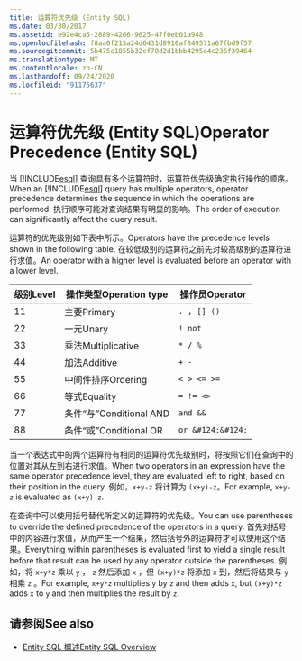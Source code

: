 ```yaml
---
title: 运算符优先级 (Entity SQL)
ms.date: 03/30/2017
ms.assetid: e92e4ca5-2889-4266-9625-47f0eb01a948
ms.openlocfilehash: f8aa0f213a24d6431d8910af849571a67fbd9f57
ms.sourcegitcommit: 5b475c1855b32cf78d2d1bbb4295e4c236f39464
ms.translationtype: MT
ms.contentlocale: zh-CN
ms.lasthandoff: 09/24/2020
ms.locfileid: "91175637"
---
```

# <a name="operator-precedence-entity-sql"></a><span data-ttu-id="bf40b-102">运算符优先级 (Entity SQL)</span><span class="sxs-lookup"><span data-stu-id="bf40b-102">Operator Precedence (Entity SQL)</span></span>

<span data-ttu-id="bf40b-103">当 [!INCLUDE[esql](../../../../../../includes/esql-md.md)] 查询具有多个运算符时，运算符优先级确定执行操作的顺序。</span><span class="sxs-lookup"><span data-stu-id="bf40b-103">When an [!INCLUDE[esql](../../../../../../includes/esql-md.md)] query has multiple operators, operator precedence determines the sequence in which the operations are performed.</span></span> <span data-ttu-id="bf40b-104">执行顺序可能对查询结果有明显的影响。</span><span class="sxs-lookup"><span data-stu-id="bf40b-104">The order of execution can significantly affect the query result.</span></span>  
  
 <span data-ttu-id="bf40b-105">运算符的优先级别如下表中所示。</span><span class="sxs-lookup"><span data-stu-id="bf40b-105">Operators have the precedence levels shown in the following table.</span></span> <span data-ttu-id="bf40b-106">在较低级别的运算符之前先对较高级别的运算符进行求值。</span><span class="sxs-lookup"><span data-stu-id="bf40b-106">An operator with a higher level is evaluated before an operator with a lower level.</span></span>  
  
|<span data-ttu-id="bf40b-107">级别</span><span class="sxs-lookup"><span data-stu-id="bf40b-107">Level</span></span>|<span data-ttu-id="bf40b-108">操作类型</span><span class="sxs-lookup"><span data-stu-id="bf40b-108">Operation type</span></span>|<span data-ttu-id="bf40b-109">操作员</span><span class="sxs-lookup"><span data-stu-id="bf40b-109">Operator</span></span>|  
|-----------|--------------------|--------------|  
|<span data-ttu-id="bf40b-110">1</span><span class="sxs-lookup"><span data-stu-id="bf40b-110">1</span></span>|<span data-ttu-id="bf40b-111">主要</span><span class="sxs-lookup"><span data-stu-id="bf40b-111">Primary</span></span>|`. , [] ()`|  
|<span data-ttu-id="bf40b-112">2</span><span class="sxs-lookup"><span data-stu-id="bf40b-112">2</span></span>|<span data-ttu-id="bf40b-113">一元</span><span class="sxs-lookup"><span data-stu-id="bf40b-113">Unary</span></span>|`! not`|  
|<span data-ttu-id="bf40b-114">3</span><span class="sxs-lookup"><span data-stu-id="bf40b-114">3</span></span>|<span data-ttu-id="bf40b-115">乘法</span><span class="sxs-lookup"><span data-stu-id="bf40b-115">Multiplicative</span></span>|`* / %`|  
|<span data-ttu-id="bf40b-116">4</span><span class="sxs-lookup"><span data-stu-id="bf40b-116">4</span></span>|<span data-ttu-id="bf40b-117">加法</span><span class="sxs-lookup"><span data-stu-id="bf40b-117">Additive</span></span>|`+ -`|  
|<span data-ttu-id="bf40b-118">5</span><span class="sxs-lookup"><span data-stu-id="bf40b-118">5</span></span>|<span data-ttu-id="bf40b-119">中间件排序</span><span class="sxs-lookup"><span data-stu-id="bf40b-119">Ordering</span></span>|`< > <= >=`|  
|<span data-ttu-id="bf40b-120">6</span><span class="sxs-lookup"><span data-stu-id="bf40b-120">6</span></span>|<span data-ttu-id="bf40b-121">等式</span><span class="sxs-lookup"><span data-stu-id="bf40b-121">Equality</span></span>|`= != <>`|  
|<span data-ttu-id="bf40b-122">7</span><span class="sxs-lookup"><span data-stu-id="bf40b-122">7</span></span>|<span data-ttu-id="bf40b-123">条件“与”</span><span class="sxs-lookup"><span data-stu-id="bf40b-123">Conditional AND</span></span>|`and &&`|  
|<span data-ttu-id="bf40b-124">8</span><span class="sxs-lookup"><span data-stu-id="bf40b-124">8</span></span>|<span data-ttu-id="bf40b-125">条件“或”</span><span class="sxs-lookup"><span data-stu-id="bf40b-125">Conditional OR</span></span>|`or &#124;&#124;`|  
  
 <span data-ttu-id="bf40b-126">当一个表达式中的两个运算符有相同的运算符优先级别时，将按照它们在查询中的位置对其从左到右进行求值。</span><span class="sxs-lookup"><span data-stu-id="bf40b-126">When two operators in an expression have the same operator precedence level, they are evaluated left to right, based on their position in the query.</span></span> <span data-ttu-id="bf40b-127">例如，`x+y-z` 将计算为 `(x+y)-z`。</span><span class="sxs-lookup"><span data-stu-id="bf40b-127">For example, `x+y-z` is evaluated as `(x+y)-z`.</span></span>  
  
 <span data-ttu-id="bf40b-128">在查询中可以使用括号替代所定义的运算符的优先级。</span><span class="sxs-lookup"><span data-stu-id="bf40b-128">You can use parentheses to override the defined precedence of the operators in a query.</span></span> <span data-ttu-id="bf40b-129">首先对括号中的内容进行求值，从而产生一个结果，然后括号外的运算符才可以使用这个结果。</span><span class="sxs-lookup"><span data-stu-id="bf40b-129">Everything within parentheses is evaluated first to yield a single result before that result can be used by any operator outside the parentheses.</span></span> <span data-ttu-id="bf40b-130">例如，将 `x+y*z` 乘以 `y` ， `z` 然后添加 `x` ，但 `(x+y)*z` 将添加 `x` 到，然后将结果与 `y` 相乘 `z` 。</span><span class="sxs-lookup"><span data-stu-id="bf40b-130">For example, `x+y*z` multiplies `y` by `z` and then adds `x`, but `(x+y)*z` adds `x` to `y` and then multiplies the result by `z`.</span></span>  
  
## <a name="see-also"></a><span data-ttu-id="bf40b-131">请参阅</span><span class="sxs-lookup"><span data-stu-id="bf40b-131">See also</span></span>

- [<span data-ttu-id="bf40b-132">Entity SQL 概述</span><span class="sxs-lookup"><span data-stu-id="bf40b-132">Entity SQL Overview</span></span>](entity-sql-overview.md)
